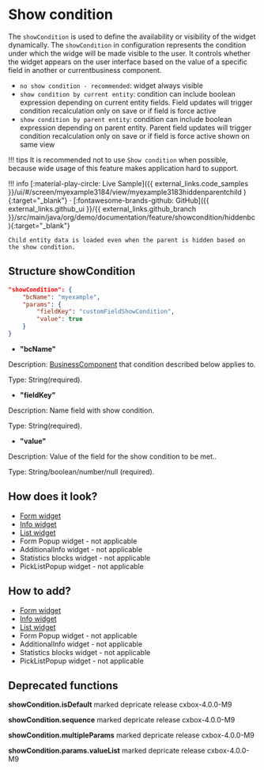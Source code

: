 # Show condition
The `showCondition` is used to define the availability or visibility of the widget dynamically.
The `showCondition` in configuration represents the condition under which the widge will be made visible to the user. 
It controls whether the widget appears on the user interface based on the value of a specific field in another or currentbusiness component.

* `no show condition - recommended`: widget always visible
* `show condition by current entity`: condition can include boolean expression depending on current entity fields. Field updates will trigger condition recalculation only on save or if field is force active
* `show condition by parent entity`: condition can include boolean expression depending on parent entity. Parent field updates will trigger condition recalculation only on save or if field is force active shown on same view

!!! tips
    It is recommended not to use `Show condition` when possible, because wide usage of this feature makes application hard to support.

!!! info
    [:material-play-circle: Live Sample]({{ external_links.code_samples }}/ui/#/screen/myexample3184/view/myexample3183hiddenparentchild ){:target="_blank"} ·
    [:fontawesome-brands-github: GitHub]({{ external_links.github_ui }}/{{ external_links.github_branch }}/src/main/java/org/demo/documentation/feature/showcondition/hiddenbc){:target="_blank"}
 
    Child entity data is loaded even when the parent is hidden based on the show condition.

## Structure showCondition

```json
"showCondition": {
    "bcName": "myexample",
    "params": {
        "fieldKey": "customFieldShowCondition",
        "value": true
    }
}
```
 
* **"bcName"**
   
Description:  [BusinessComponent](/environment/businesscomponent/businesscomponent/) that condition described below applies to.

Type: String(required).

* **"fieldKey"**

Description: Name field with show condition.

Type: String(required).

* **"value"**

Description:  Value of the field  for the show condition to be met..

Type: String/boolean/number/null (required).

## How does it look? 

* [Form widget](/widget/type/form/form/#howdoesitlook)
* [Info widget](/widget/type/info/info/#howdoesitlook)
* [List widget](/widget/type/list/list/#howdoesitlook)
* Form Popup widget - not applicable 
* AdditionalInfo widget - not applicable
* Statistics blocks widget - not applicable
* PickListPopup widget - not applicable


## How to add?

* [Form widget](/widget/type/form/form/#howtoadd)
* [Info widget](/widget/type/info/info/#howtoadd)
* [List widget](/widget/type/list/list/#howtoadd)
* Form Popup widget - not applicable
* AdditionalInfo widget - not applicable
* Statistics blocks widget - not applicable
* PickListPopup widget - not applicable

## Deprecated functions

**showCondition.isDefault** marked depricate release cxbox-4.0.0-M9

**showCondition.sequence** marked depricate release cxbox-4.0.0-M9 

**showCondition.multipleParams** marked depricate release cxbox-4.0.0-M9

**showCondition.params.valueList** marked depricate release  cxbox-4.0.0-M9
 